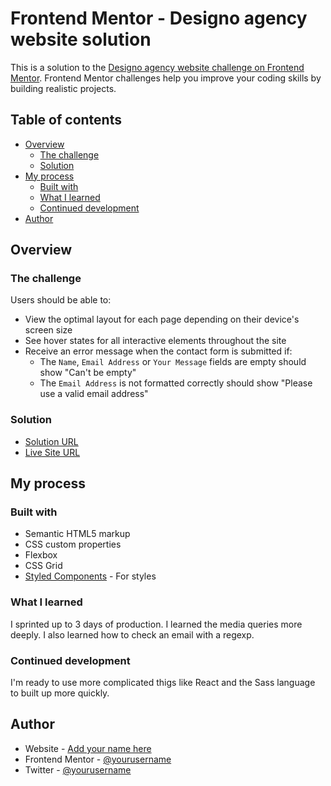 # Frontend Mentor - Designo agency website solution

This is a solution to the [Designo agency website challenge on Frontend Mentor](https://www.frontendmentor.io/challenges/designo-multipage-website-G48K6rfUT). Frontend Mentor challenges help you improve your coding skills by building realistic projects. 

## Table of contents

- [Overview](#overview)
  - [The challenge](#the-challenge)
  - [Solution](#screenshot)
- [My process](#my-process)
  - [Built with](#built-with)
  - [What I learned](#what-i-learned)
  - [Continued development](#continued-development)
- [Author](#author)

## Overview

### The challenge

Users should be able to:

- View the optimal layout for each page depending on their device's screen size
- See hover states for all interactive elements throughout the site
- Receive an error message when the contact form is submitted if:
  - The `Name`, `Email Address` or `Your Message` fields are empty should show "Can't be empty"
  - The `Email Address` is not formatted correctly should show "Please use a valid email address"

### Solution

- [Solution URL](https://github.com/YohannDCz/7PagesWebsite)
- [Live Site URL](https://yohanndcz.github.io/Designo/)

## My process

### Built with

- Semantic HTML5 markup
- CSS custom properties
- Flexbox
- CSS Grid
- [Styled Components](https://styled-components.com/) - For styles

### What I learned

I sprinted up to 3 days of production. I learned the media queries more deeply. I also learned how to check an email with a regexp.

### Continued development

I'm ready to use more complicated thigs like React and the Sass language to built up more quickly.

## Author

- Website - [Add your name here](https://bit.ly/3xLkYZN)
- Frontend Mentor - [@yourusername](https://www.frontendmentor.io/home)
- Twitter - [@yourusername](https://twitter.com/YohannDCz)
